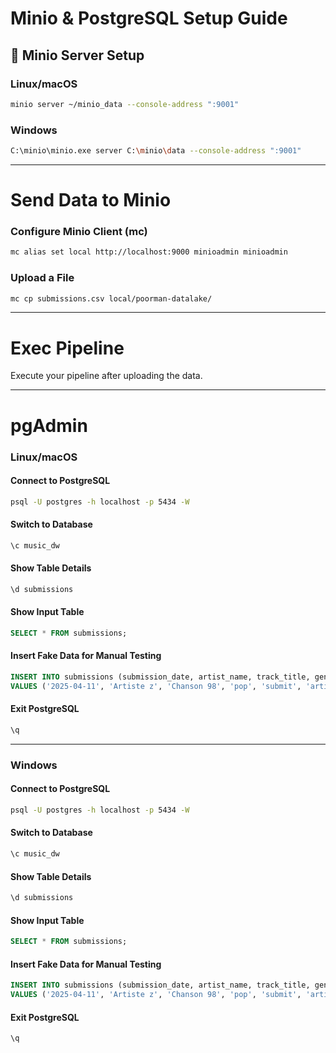 # Minio & PostgreSQL Setup Guide

## 🚀 Minio Server Setup

### Linux/macOS
```sh
minio server ~/minio_data --console-address ":9001"
```

### Windows
```sh
C:\minio\minio.exe server C:\minio\data --console-address ":9001"
```

---

# Send Data to Minio

### Configure Minio Client (mc)
```sh
mc alias set local http://localhost:9000 minioadmin minioadmin
```

### Upload a File
```sh
mc cp submissions.csv local/poorman-datalake/
```

---

# Exec Pipeline

Execute your pipeline after uploading the data.

---

# pgAdmin

### Linux/macOS

#### Connect to PostgreSQL
```sh
psql -U postgres -h localhost -p 5434 -W
```

#### Switch to Database
```sql
\c music_dw
```

#### Show Table Details
```sql
\d submissions
```

#### Show Input Table
```sql
SELECT * FROM submissions;
```

#### Insert Fake Data for Manual Testing
```sql
INSERT INTO submissions (submission_date, artist_name, track_title, genre, submission_status, email)
VALUES ('2025-04-11', 'Artiste z', 'Chanson 98', 'pop', 'submit', 'artistez@example.com');
```

#### Exit PostgreSQL
```sh
\q
```

---

### Windows

#### Connect to PostgreSQL
```sh
psql -U postgres -h localhost -p 5434 -W
```

#### Switch to Database
```sql
\c music_dw
```

#### Show Table Details
```sql
\d submissions
```

#### Show Input Table
```sql
SELECT * FROM submissions;
```

#### Insert Fake Data for Manual Testing
```sql
INSERT INTO submissions (submission_date, artist_name, track_title, genre, submission_status, email)
VALUES ('2025-04-11', 'Artiste z', 'Chanson 98', 'pop', 'submit', 'artistez@example.com');
```

#### Exit PostgreSQL
```sh
\q
```
